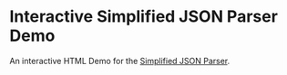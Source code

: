 # Interactive Simplified JSON Parser Demo

An interactive HTML Demo for the [Simplified JSON Parser](https://github.com/Autodesk/sjson).
